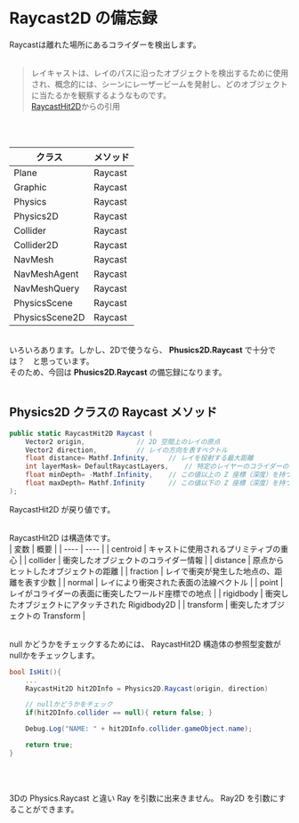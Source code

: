 # Raycast2D の備忘録

Raycastは離れた場所にあるコライダーを検出します。
<br>
<br>

>レイキャストは、レイのパスに沿ったオブジェクトを検出するために使用され、概念的には、シーンにレーザービームを発射し、どのオブジェクトに当たるかを観察するようなものです。
><br>
>[RaycastHit2D](https://docs.unity3d.com/ja/2019.1/ScriptReference/RaycastHit2D.html)からの引用
<br>
<br>

| クラス | メソッド |
| ---- | ---- |
| Plane | Raycast |
| Graphic | Raycast |
| Physics | Raycast |
| Physics2D | Raycast |
| Collider | Raycast |
| Collider2D | Raycast |
| NavMesh | Raycast |
| NavMeshAgent | Raycast |
| NavMeshQuery | Raycast |
| PhysicsScene | Raycast |
| PhysicsScene2D | Raycast |
<br>
いろいろあります。しかし、2Dで使うなら、 <strong>Phusics2D.Raycast</strong> で十分では？　と思っています。
<br>
そのため、今回は <strong>Phusics2D.Raycast</strong> の備忘録になります。
<br>
<br>

## Physics2D クラスの Raycast メソッド

```c#
public static RaycastHit2D Raycast (
	Vector2 origin,				// 2D 空間上のレイの原点
 	Vector2 direction,			// レイの方向を表すベクトル
  	float distance= Mathf.Infinity,		// レイを投射する最大距離
   	int layerMask= DefaultRaycastLayers,	// 特定のレイヤーのコライダーのみを判別するためのフィルター
	float minDepth= -Mathf.Infinity,	// この値以上の Z 座標（深度）を持つオブジェクトのみを含みます
	float maxDepth= Mathf.Infinity		// この値以下の Z 座標（深度）を持つオブジェクトのみを含みます
);
```

RaycastHit2D が戻り値です。
<br>
<br>

RaycastHit2D は構造体です。
<br>
| 変数 | 概要 |
| ---- | ---- |
| centroid | キャストに使用されるプリミティブの重心 |
| collider | 衝突したオブジェクトのコライダー情報 |
| distance | 原点からヒットしたオブジェクトの距離 |
| fraction | レイで衝突が発生した地点の、距離を表す少数 |
| normal | レイにより衝突された表面の法線ベクトル |
| point | レイがコライダーの表面に衝突したワールド座標での地点 |
| rigidbody | 衝突したオブジェクトにアタッチされた Rigidbody2D |
| transform | 衝突したオブジェクトの Transform |
<br>
<br>

null かどうかをチェックするためには、 RaycastHit2D 構造体の参照型変数がnullかをチェックします。
<br>
``` c#
bool IsHit(){
	...
	RaycastHit2D hit2DInfo = Physics2D.Raycast(origin, direction)

	// nullかどうかをチェック
	if(hit2DInfo.collider == null){ return false; }

	Debug.Log("NAME: " + hit2DInfo.collider.gameObject.name);

	return true;
}
```
<br>
<br>

3Dの Physics.Raycast と違い Ray を引数に出来きません。 Ray2D を引数にすることができます。
<br>
